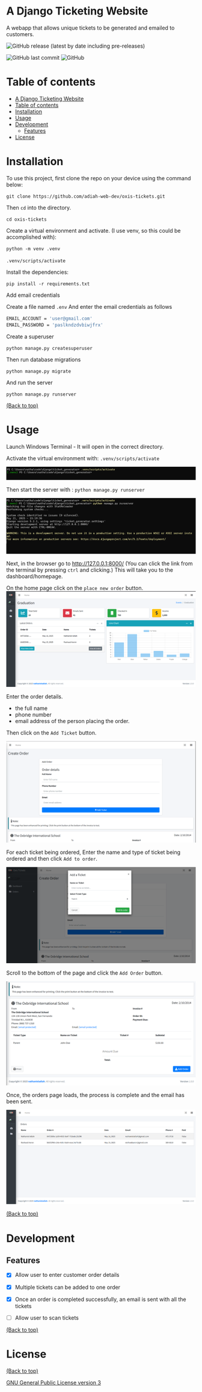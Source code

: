 <!-- ![homepage of the ticket app](./readmeAssets/banner.png) -->

# A Django Ticketing Website

A webapp that allows unique tickets to be generated and emailed to customers.

<!-- ![GitHub release (latest by date including pre-releases)](https://img.shields.io/github/v/release/navendu-pottekkat/awesome-readme?include_prereleases)
![GitHub last commit](https://img.shields.io/github/last-commit/navendu-pottekkat/awesome-readme)
![GitHub](https://img.shields.io/github/license/navendu-pottekkat/awesome-readme) -->


![GitHub release (latest by date including pre-releases)](https://img.shields.io/github/v/release/adiah-web-dev/oxis-tickets?include_prereleases)
<!-- ![GitHub last commit](https://img.shields.io/github/last-commit/navendu-pottekkat/awesome-readme) -->
![GitHub last commit](https://img.shields.io/github/last-commit/adiah-web-dev/oxis-tickets)
![GitHub](https://img.shields.io/github/license/adiah-web-dev/oxis-tickets)

# Table of contents

- [A Django Ticketing Website](#a-django-ticketing-website)
- [Table of contents](#table-of-contents)
- [Installation](#installation)
- [Usage](#usage)
- [Development](#development)
  - [Features](#features)
- [License](#license)

# Installation

To use this project, first clone the repo on your device using the command below:

```
git clone https://github.com/adiah-web-dev/oxis-tickets.git
```

Then `cd` into the directory.

```
cd oxis-tickets
```

Create a virtual environment and activate. (I use venv, so this could be accomplished with):

```
python -m venv .venv

.venv/scripts/activate
```

Install the dependencies:

```
pip install -r requirements.txt
```

Add email credentials

Create a file named `.env`
And enter the email credentials as follows

```bash
EMAIL_ACCOUNT = 'user@gmail.com'
EMAIL_PASSWORD = 'paslkndzdvbiwjfrx'
```

Create a superuser

```
python manage.py createsuperuser
```

Then run database migrations

```
python manage.py migrate
```

And run the server

```
python manage.py runserver
```



[(Back to top)](#table-of-contents)

# Usage

Launch Windows Terminal - It will open in the correct directory.

Activate the virtual environment with:
`.venv/scripts/activate`

![Activate virtual environment](./readmeAssets/venv.png)

Then start the server with :
`python manage.py runserver`

![Start the server](./readmeAssets/runserver.png)

Next, in the browser go to http://127.0.0.1:8000/ (You can click the link from the terminal by pressing `ctrl` and clicking.)
This will take you to the dashboard/homepage.

On the home page click on the `place new order` button.
![homepage of the ticket app](./readmeAssets/dashboard.png)

Enter the order details.
- the full name
- phone number
- email address
of the person placing the order.

Then click on the `Add Ticket` button.

![Add Order form](./readmeAssets/addOrder.png)

For each ticket being ordered, Enter the name and type of ticket being ordered and then click `Add to order`.

![Add ticket dialog](./readmeAssets/addTicket.png)

Scroll to the bottom of the page and click the `Add Order` button.

![Complete orders](./readmeAssets/completeOrder.png)

Once, the orders page loads, the process is complete and the email has been sent.

![orders page](./readmeAssets/orders.png)

[(Back to top)](#table-of-contents)

# Development

## Features

- [x] Allow user to enter customer order details

- [x] Multiple tickets can be added to one order

- [x] Once an order is completed successfully, an email is sent with all the tickets

- [ ] Allow user to scan tickets


[(Back to top)](#table-of-contents)

# License

[(Back to top)](#table-of-contents)

[GNU General Public License version 3](https://opensource.org/licenses/GPL-3.0)

<!-- ![Footer](./readmeAssets/footer.png) -->
